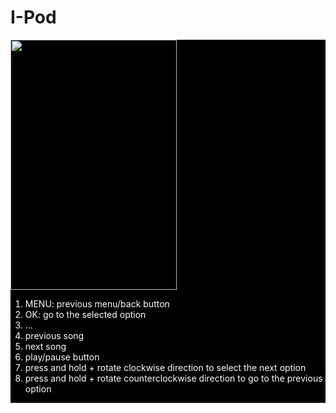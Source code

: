 # I-Pod

 <div
            style="margin: 0px; padding: 0px; background-color: black; color: white; display: flex; flex-direction: column;">
            <div style="height: 400px; width:266px"><img style="height: 400px; width:266px" src="src/Image/3.png" alt=""></div>
            <div>
                <ol>
                    <li>MENU: previous menu/back button</li>
                    <li>OK: go to the selected option</li>
                    <li>...</li>
                    <li>previous song</li>
                    <li>next song</li>
                    <li>play/pause button</li>
                    <li>press and hold + rotate clockwise direction to select the next option</li>
                    <li>press and hold + rotate counterclockwise direction to go to the previous option</li>
                </ol>
            </div>
        </div>
